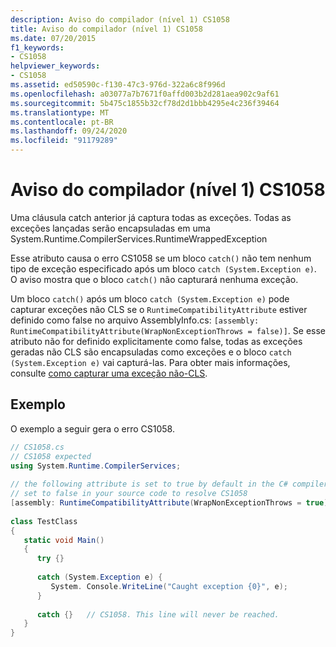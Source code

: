 ```yaml
---
description: Aviso do compilador (nível 1) CS1058
title: Aviso do compilador (nível 1) CS1058
ms.date: 07/20/2015
f1_keywords:
- CS1058
helpviewer_keywords:
- CS1058
ms.assetid: ed50590c-f130-47c3-976d-322a6c8f996d
ms.openlocfilehash: a03077a7b7671f0affd003b2d281aea902c9af61
ms.sourcegitcommit: 5b475c1855b32cf78d2d1bbb4295e4c236f39464
ms.translationtype: MT
ms.contentlocale: pt-BR
ms.lasthandoff: 09/24/2020
ms.locfileid: "91179289"
---
```

# <a name="compiler-warning-level-1-cs1058"></a>Aviso do compilador (nível 1) CS1058

Uma cláusula catch anterior já captura todas as exceções. Todas as exceções lançadas serão encapsuladas em uma System.Runtime.CompilerServices.RuntimeWrappedException  
  
 Esse atributo causa o erro CS1058 se um bloco `catch()` não tem nenhum tipo de exceção especificado após um bloco `catch (System.Exception e)`. O aviso mostra que o bloco `catch()` não capturará nenhuma exceção.  
  
Um bloco `catch()` após um bloco `catch (System.Exception e)` pode capturar exceções não CLS se o `RuntimeCompatibilityAttribute` estiver definido como false no arquivo AssemblyInfo.cs: `[assembly: RuntimeCompatibilityAttribute(WrapNonExceptionThrows = false)]`. Se esse atributo não for definido explicitamente como false, todas as exceções geradas não CLS são encapsuladas como exceções e o bloco `catch (System.Exception e)` vai capturá-las. Para obter mais informações, consulte [como capturar uma exceção não-CLS](../../programming-guide/exceptions/how-to-catch-a-non-cls-exception.md).
  
## <a name="example"></a>Exemplo  

 O exemplo a seguir gera o erro CS1058.  
  
```csharp  
// CS1058.cs  
// CS1058 expected  
using System.Runtime.CompilerServices;  
  
// the following attribute is set to true by default in the C# compiler  
// set to false in your source code to resolve CS1058  
[assembly: RuntimeCompatibilityAttribute(WrapNonExceptionThrows = true)]  
  
class TestClass
{  
   static void Main()
   {  
      try {}  
  
      catch (System.Exception e) {
         System. Console.WriteLine("Caught exception {0}", e);  
      }  
  
      catch {}   // CS1058. This line will never be reached.  
   }  
}  
```

